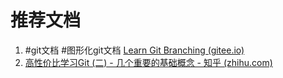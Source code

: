 # 推荐文档
1. #git文档 #图形化git文档 [Learn Git Branching (gitee.io)](https://oschina.gitee.io/learn-git-branching/)
2. [高性价比学习Git (二) - 几个重要的基础概念 - 知乎 (zhihu.com)](https://zhuanlan.zhihu.com/p/558307576)